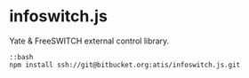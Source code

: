
infoswitch.js
=============

Yate & FreeSWITCH external control library.

    ::bash
    npm install ssh://git@bitbucket.org:atis/infoswitch.js.git
